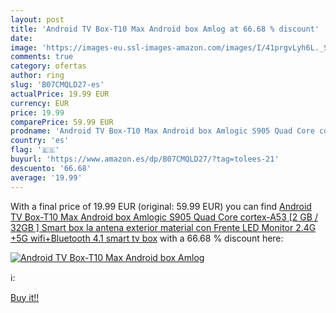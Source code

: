 ```yaml
---
layout: post
title: 'Android TV Box-T10 Max Android box Amlog at 66.68 % discount'
date: 
image: 'https://images-eu.ssl-images-amazon.com/images/I/41prgvLyh6L._SL200_.jpg'
comments: true
category: ofertas
author: ring
slug: 'B07CMQLD27-es'
actualPrice: 19.99 EUR
currency: EUR
price: 19.99
comparePrice: 59.99 EUR
prodname: 'Android TV Box-T10 Max Android box Amlogic S905 Quad Core cortex-A53  [2 GB / 32GB ] Smart box  la antena exterior material  con Frente LED Monitor 2.4G +5G wifi+Bluetooth 4.1 smart tv box'
country: 'es'
flag: '🇪🇸'
buyurl: 'https://www.amazon.es/dp/B07CMQLD27/?tag=tolees-21'
descuento: '66.68'
average: '19.99'
---
```


With a final price of 19.99 EUR (original: 59.99 EUR) you can find [Android TV Box-T10 Max Android box Amlogic S905 Quad Core cortex-A53  [2 GB / 32GB ] Smart box  la antena exterior material  con Frente LED Monitor 2.4G +5G wifi+Bluetooth 4.1 smart tv box](https://www.amazon.es/dp/B07CMQLD27/?tag=tolees-21) with a  66.68 % discount here:

[![Android TV Box-T10 Max Android box Amlog](https://images-eu.ssl-images-amazon.com/images/I/41prgvLyh6L._SL200_.jpg)](https://www.amazon.es/dp/B07CMQLD27/?tag=tolees-21)

ℹ️:


[Buy it!!](https://www.amazon.es/dp/B07CMQLD27/?tag=tolees-21)
